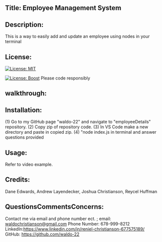 ## Title: Employee Management System 
## Description:
This is a way to easily add and update an employee using nodes in your terminal
## License:
[![License: MIT](https://img.shields.io/badge/License-MIT-yellow.svg)](https://opensource.org/licenses/MIT)


[![License: Boost](https://img.shields.io/badge/License-Boost_1.0-lightblue.svg)](https://www.boost.org/LICENSE_1_0.txt)
Please code responsibly
## walkthrough:

## Installation:
(1) Go to my GitHub page "waldo-22" and navigate to "employeeDetails" repository. (2) Copy zip of repository code. (3) In VS Code make a new directory and paste in copied zip. (4) "node index.js in terminal and answer questions provided
## Usage:
Refer to video example.
## Credits:
Dane Edwards, Andrew Layendecker, Joshua Christianson, Reycel Huffman
## QuestionsCommentsConcerns:
Contact me via email and phone number ect. ; email: waldochristianson@gmail.com Phone Number: 678-999-8212 LinkedIn:https://www.linkedin.com/in/reniel-christianson-677575189/ GitHub: https://github.com/waldo-22